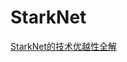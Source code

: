 # StarkNet

[StarkNet的技术优越性全解](https://mirror.xyz/zhunianpan.eth/GQjhODNKUtWEM5aHuuWUbmm0iehaoRTbbcZDxpQ4UL0)
